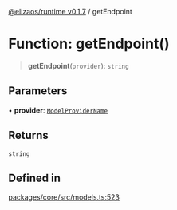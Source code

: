 [@elizaos/runtime v0.1.7](../index.md) / getEndpoint

# Function: getEndpoint()

> **getEndpoint**(`provider`): `string`

## Parameters

• **provider**: [`ModelProviderName`](../enumerations/ModelProviderName.md)

## Returns

`string`

## Defined in

[packages/core/src/models.ts:523](https://github.com/elizaOS/eliza/blob/main/packages/core/src/models.ts#L523)
